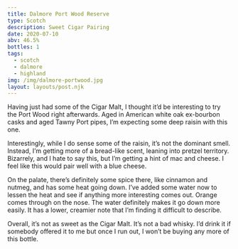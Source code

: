 ```yaml
---
title: Dalmore Port Wood Reserve
type: Scotch
description: Sweet Cigar Pairing
date: 2020-07-10
abv: 46.5%
bottles: 1 
tags:
  - scotch
  - dalmore
  - highland
img: /img/dalmore-portwood.jpg
layout: layouts/post.njk
---
```


Having just had some of the Cigar Malt, I thought it’d be interesting to try the Port Wood right afterwards. Aged in American white oak ex-bourbon casks and aged Tawny Port pipes, I’m expecting some deep raisin with this one. 

Interestingly, while I do sense some of the raisin, it’s not the dominant smell. Instead, I’m getting more of a bread-like scent, leaning into pretzel territory. Bizarrely, and I hate to say this, but I’m getting a hint of mac and cheese. I feel like this would pair well with a blue cheese. 

On the palate, there’s definitely some spice there, like cinnamon and nutmeg, and has some heat going down. I’ve added some water now to lessen the heat and see if anything more interesting comes out. Orange comes through on the nose. The water definitely makes it go down more easily. It has a lower, creamier note that I’m finding it difficult to describe. 

Overall, it’s not as sweet as the Cigar Malt. It’s not a bad whisky. I’d drink it if somebody offered it to me but once I run out, I won’t be buying any more of this bottle. 
